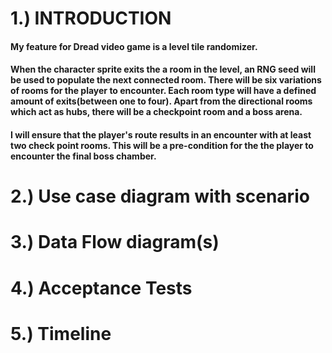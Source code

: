 # 1.) INTRODUCTION
#### My feature for Dread video game is a level tile randomizer.

#### When the character sprite exits the a room in the level, an RNG seed will be used to populate the next connected room. There will be six variations of rooms for the player to encounter. Each room type will have a defined amount of exits(between one to four). Apart from the directional rooms which act as hubs, there will be a checkpoint room and a boss arena.

#### I will ensure that the player's route results in an encounter with at least two check point rooms. This will be a pre-condition for the the player to encounter the final boss chamber. 

# 2.) Use case diagram with scenario
# 3.) Data Flow diagram(s)
# 4.) Acceptance Tests
# 5.) Timeline
